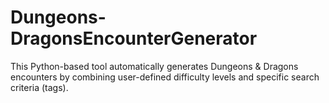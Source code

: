 # Dungeons-DragonsEncounterGenerator
This Python-based tool automatically generates Dungeons &amp; Dragons encounters by combining user-defined difficulty levels and specific search criteria (tags). 
